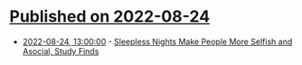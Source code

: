 # [Published on 2022-08-24](index.md)

* [2022-08-24, 13:00:00](https://science.slashdot.org/story/22/08/23/2144200/sleepless-nights-make-people-more-selfish-and-asocial-study-finds?utm_source=rss1.0mainlinkanon&utm_medium=feed) - [Sleepless Nights Make People More Selfish and Asocial, Study Finds](https://science.slashdot.org/story/22/08/23/2144200/sleepless-nights-make-people-more-selfish-and-asocial-study-finds?utm_source=rss1.0mainlinkanon&utm_medium=feed)

